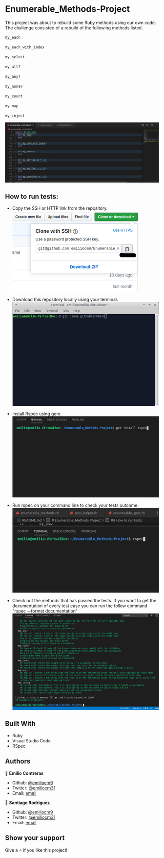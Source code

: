 # Enumerable_Methods-Project
This project was about to rebuild some Ruby methods using our own code. The challenge consisted of a rebuild of the following methods listed.

    my_each

    my_each_with_index

    my_select

    my_all?

    my_any?

    my_none?

    my_count

    my_map

    my_inject

![PROJECT:  Enumerable Methods](https://github.com/emiliocm9/Enumerable_Methods-Project/blob/master/ProjectSS.png)

## How to run tests:
- Copy the SSH or HTTP link from the repository.
![PROJECT:  Enumerable Methods](https://github.com/emiliocm9/Enumerable_Methods-Project/blob/test_branch/Enumerable%20images/copy_link.png)

- Download this repository locally using your terminal.
![PROJECT:  Enumerable Methods](https://github.com/emiliocm9/Enumerable_Methods-Project/blob/test_branch/Enumerable%20images/git_clone_terminal.png)

- Install Rspec using gem.
![PROJECT:  Enumerable Methods](https://github.com/emiliocm9/Enumerable_Methods-Project/blob/test_branch/Enumerable%20images/gem_install_command.png)

- Run rspec on your command line to check your tests outcome.
![PROJECT:  Enumerable Methods](https://github.com/emiliocm9/Enumerable_Methods-Project/blob/test_branch/Enumerable%20images/run_rspec_command.png)

- Check out the methods that has passed the tests. If you want to get the documentation of every test case you can run the follow command "rspec --format documentation"
![PROJECT:  Enumerable Methods](https://github.com/emiliocm9/Enumerable_Methods-Project/blob/test_branch/Enumerable%20images/rspec_document_format_command.png)

## Built With

- Ruby
- Visual Studio Code
- RSpec

## Authors

👤 **Emilio Contreras**

- Github: [@emiliocm9](https://github.com/emiliocm9)
- Twitter: [@emiliocm31](https://twitter.com/emiliocm31)
- Email: [email](emilio.contreras97@gmail.com)

👤 **Santiago Rodriguez**

- Github: [@emiliocm9](https://github.com/santiagorodriguezbermudez)
- Twitter: [@emiliocm31](https://twitter.com/srba87)
- Email: [email](srba87@gmail.com)

## Show your support

Give a ⭐️ if you like this project!
